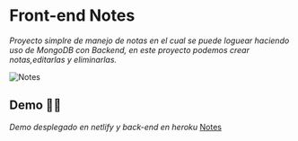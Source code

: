 # Front-end Notes
_Proyecto simplre de manejo de notas en el cual se puede loguear haciendo uso de MongoDB con Backend, en este proyecto podemos crear notas,editarlas y eliminarlas._

![Notes](https://user-images.githubusercontent.com/74631076/174414986-c9c5f6e7-f830-417f-95ab-375205932309.png)

## Demo 👨‍💻
_Demo desplegado en netlify y back-end en heroku_
[Notes](https://jovial-rolypoly-fc760f.netlify.app/)

